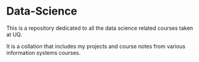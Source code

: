 # Data-Science

This is a repository dedicated to all the data science related courses taken at UQ. 

It is a collation that includes my projects and course notes from various information systems courses.
